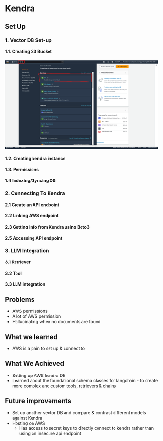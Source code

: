 # Kendra
## Set Up
### 1. Vector DB Set-up
#### 1.1. Creating S3 Bucket

![alt text](/geekweek_docs/kendra/1.png)

#### 1.2. Creating kendra instance

#### 1.3. Permissions

#### 1.4 Indexing/Syncing DB

### 2. Connecting To Kendra

#### 2.1 Create an API endpoint

#### 2.2 Linking AWS endpoint

#### 2.3 Getting info from Kendra using Boto3

#### 2.5 Accessing API endpoint

### 3. LLM Integration

#### 3.1 Retriever

#### 3.2 Tool

#### 3.3 LLM integration

## Problems

 - AWS permissions
 - A lot of AWS permission
 - Hallucinating when no documents are found

## What we learned

 - AWS is a pain to set up & connect to


## What We Achieved

 - Setting up AWS kendra DB
 - Learned about the foundational schema classes for langchain - to create more complex and custom tools, retrievers & chains

## Future improvements
 - Set up another vector DB and compare & contrast different models against Kendra
 - Hosting on AWS
   - Has access to secret keys to directly connect to kendra rather than using an insecure api endpoint